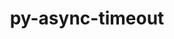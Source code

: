 ---
title: "py-async-timeout"
layout: cache
categories: [package, v0.22.1]
meta: {"versions": ["4.0.2"], "compilers": ["apple-clang@=15.0.0", "gcc@=11.4.0", "gcc@=7.5.0", "gcc@=9.4.0", "oneapi@=2024.0.0"], "oss": ["ubuntu18.04", "ubuntu20.04", "ubuntu22.04", "ventura"], "platforms": ["darwin", "linux"], "targets": ["aarch64", "neoverse_v1", "neoverse_v2", "ppc64le", "x86_64_v3"], "stacks": ["e4s", "e4s-neoverse-v2", "e4s-neoverse_v1", "e4s-oneapi", "e4s-power", "ml-darwin-aarch64-mps", "ml-linux-x86_64-cpu", "ml-linux-x86_64-cuda", "radiuss", "root"], "num_specs": 8, "num_specs_by_stack": {"ml-darwin-aarch64-mps": 1, "root": 8, "radiuss": 1, "e4s-power": 1, "e4s-neoverse_v1": 1, "e4s-neoverse-v2": 1, "ml-linux-x86_64-cuda": 1, "ml-linux-x86_64-cpu": 1, "e4s": 1, "e4s-oneapi": 1}}
spec_details: [{"hash": "2eqmdy2avjexauicoryydy4eiyd5ktlk", "compiler": "apple-clang@=15.0.0", "versions": ["4.0.2"], "os": "ventura", "platform": "darwin", "target": "aarch64", "variants": ["build_system=python_pip"], "stacks": ["ml-darwin-aarch64-mps", "root"], "size": "-", "tarball": "https://binaries.spack.io/v0.22.1/build_cache/darwin-ventura-aarch64/apple-clang-15.0.0/py-async-timeout-4.0.2/darwin-ventura-aarch64-apple-clang-15.0.0-py-async-timeout-4.0.2-2eqmdy2avjexauicoryydy4eiyd5ktlk.spack"}, {"hash": "lxxz5u5la7acnyoaibec6h6v6elf5vqk", "compiler": "gcc@=7.5.0", "versions": ["4.0.2"], "os": "ubuntu18.04", "platform": "linux", "target": "x86_64_v3", "variants": ["build_system=python_pip"], "stacks": ["radiuss", "root"], "size": "-", "tarball": "https://binaries.spack.io/v0.22.1/build_cache/linux-ubuntu18.04-x86_64_v3/gcc-7.5.0/py-async-timeout-4.0.2/linux-ubuntu18.04-x86_64_v3-gcc-7.5.0-py-async-timeout-4.0.2-lxxz5u5la7acnyoaibec6h6v6elf5vqk.spack"}, {"hash": "6qbfy34qswn5keq3cfhuxg2fhldr2alg", "compiler": "gcc@=9.4.0", "versions": ["4.0.2"], "os": "ubuntu20.04", "platform": "linux", "target": "ppc64le", "variants": ["build_system=python_pip"], "stacks": ["root", "e4s-power"], "size": "-", "tarball": "https://binaries.spack.io/v0.22.1/build_cache/linux-ubuntu20.04-ppc64le/gcc-9.4.0/py-async-timeout-4.0.2/linux-ubuntu20.04-ppc64le-gcc-9.4.0-py-async-timeout-4.0.2-6qbfy34qswn5keq3cfhuxg2fhldr2alg.spack"}, {"hash": "c62ucj2rryqepngep56bo54exxrivro4", "compiler": "gcc@=11.4.0", "versions": ["4.0.2"], "os": "ubuntu22.04", "platform": "linux", "target": "neoverse_v1", "variants": ["build_system=python_pip"], "stacks": ["root", "e4s-neoverse_v1"], "size": "-", "tarball": "https://binaries.spack.io/v0.22.1/build_cache/linux-ubuntu22.04-neoverse_v1/gcc-11.4.0/py-async-timeout-4.0.2/linux-ubuntu22.04-neoverse_v1-gcc-11.4.0-py-async-timeout-4.0.2-c62ucj2rryqepngep56bo54exxrivro4.spack"}, {"hash": "k367jky5eixqqzgnxova25gbpn6xi37s", "compiler": "gcc@=11.4.0", "versions": ["4.0.2"], "os": "ubuntu22.04", "platform": "linux", "target": "neoverse_v2", "variants": ["build_system=python_pip"], "stacks": ["e4s-neoverse-v2", "root"], "size": "-", "tarball": "https://binaries.spack.io/v0.22.1/build_cache/linux-ubuntu22.04-neoverse_v2/gcc-11.4.0/py-async-timeout-4.0.2/linux-ubuntu22.04-neoverse_v2-gcc-11.4.0-py-async-timeout-4.0.2-k367jky5eixqqzgnxova25gbpn6xi37s.spack"}, {"hash": "2nvh5vv42pita4vbbg7cuepepv7tkwql", "compiler": "gcc@=11.4.0", "versions": ["4.0.2"], "os": "ubuntu22.04", "platform": "linux", "target": "x86_64_v3", "variants": ["build_system=python_pip"], "stacks": ["ml-linux-x86_64-cuda", "ml-linux-x86_64-cpu", "root"], "size": "-", "tarball": "https://binaries.spack.io/v0.22.1/build_cache/linux-ubuntu22.04-x86_64_v3/gcc-11.4.0/py-async-timeout-4.0.2/linux-ubuntu22.04-x86_64_v3-gcc-11.4.0-py-async-timeout-4.0.2-2nvh5vv42pita4vbbg7cuepepv7tkwql.spack"}, {"hash": "zgen4ojsq23oczuiqyng5gpafhdxqn4o", "compiler": "gcc@=11.4.0", "versions": ["4.0.2"], "os": "ubuntu22.04", "platform": "linux", "target": "x86_64_v3", "variants": ["build_system=python_pip"], "stacks": ["e4s", "root"], "size": "-", "tarball": "https://binaries.spack.io/v0.22.1/build_cache/linux-ubuntu22.04-x86_64_v3/gcc-11.4.0/py-async-timeout-4.0.2/linux-ubuntu22.04-x86_64_v3-gcc-11.4.0-py-async-timeout-4.0.2-zgen4ojsq23oczuiqyng5gpafhdxqn4o.spack"}, {"hash": "t4rewcqxemxuwowmo6mmqmof7lyhb3se", "compiler": "oneapi@=2024.0.0", "versions": ["4.0.2"], "os": "ubuntu22.04", "platform": "linux", "target": "x86_64_v3", "variants": ["build_system=python_pip"], "stacks": ["e4s-oneapi", "root"], "size": "-", "tarball": "https://binaries.spack.io/v0.22.1/build_cache/linux-ubuntu22.04-x86_64_v3/oneapi-2024.0.0/py-async-timeout-4.0.2/linux-ubuntu22.04-x86_64_v3-oneapi-2024.0.0-py-async-timeout-4.0.2-t4rewcqxemxuwowmo6mmqmof7lyhb3se.spack"}]
---